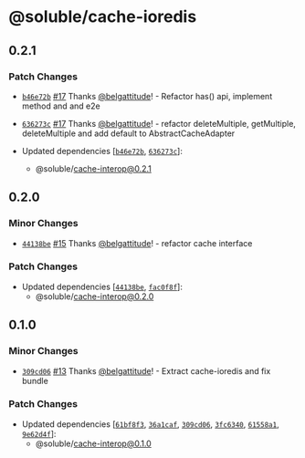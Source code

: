# @soluble/cache-ioredis

## 0.2.1

### Patch Changes

- [`b46e72b`](https://github.com/soluble-io/tci/commit/b46e72b8de732148c37e6ca8bb7cee6b7891884b) [#17](https://github.com/soluble-io/tci/pull/17) Thanks [@belgattitude](https://github.com/belgattitude)! - Refactor has() api, implement method and and e2e

* [`636273c`](https://github.com/soluble-io/tci/commit/636273c82f5af1287a34b4d673fc3fc22fffc922) [#17](https://github.com/soluble-io/tci/pull/17) Thanks [@belgattitude](https://github.com/belgattitude)! - refactor deleteMultiple, getMultiple, deleteMultiple and add default to AbstractCacheAdapter

* Updated dependencies [[`b46e72b`](https://github.com/soluble-io/tci/commit/b46e72b8de732148c37e6ca8bb7cee6b7891884b), [`636273c`](https://github.com/soluble-io/tci/commit/636273c82f5af1287a34b4d673fc3fc22fffc922)]:
  - @soluble/cache-interop@0.2.1

## 0.2.0

### Minor Changes

- [`44138be`](https://github.com/soluble-io/tci/commit/44138be407f9b2b36f6224b2c7004747ece3bb3a) [#15](https://github.com/soluble-io/tci/pull/15) Thanks [@belgattitude](https://github.com/belgattitude)! - refactor cache interface

### Patch Changes

- Updated dependencies [[`44138be`](https://github.com/soluble-io/tci/commit/44138be407f9b2b36f6224b2c7004747ece3bb3a), [`fac0f8f`](https://github.com/soluble-io/tci/commit/fac0f8f3f5bb182f6e598ee78382723a338b5121)]:
  - @soluble/cache-interop@0.2.0

## 0.1.0

### Minor Changes

- [`309cd06`](https://github.com/soluble-io/tci/commit/309cd061ea161b30abf17143fd290d423c22a4ee) [#13](https://github.com/soluble-io/tci/pull/13) Thanks [@belgattitude](https://github.com/belgattitude)! - Extract cache-ioredis and fix bundle

### Patch Changes

- Updated dependencies [[`61bf8f3`](https://github.com/soluble-io/tci/commit/61bf8f3f6f5abd276f6e034b4a834c43d3ad5524), [`36a1caf`](https://github.com/soluble-io/tci/commit/36a1cafcc4be5e7254c1bb40d33ecddb3b84df09), [`309cd06`](https://github.com/soluble-io/tci/commit/309cd061ea161b30abf17143fd290d423c22a4ee), [`3fc6340`](https://github.com/soluble-io/tci/commit/3fc6340fd8ced1e0b9981b5a8b3b362d032182e4), [`61558a1`](https://github.com/soluble-io/tci/commit/61558a10d2333a7aa1113ce3119cb76d4b9f3ed4), [`9e62d4f`](https://github.com/soluble-io/tci/commit/9e62d4fee4e677b666095d9f452f267687c55ab8)]:
  - @soluble/cache-interop@0.1.0
